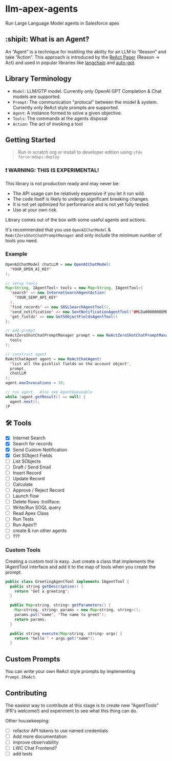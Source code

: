 # llm-apex-agents

Run Large Language Model agents in Salesforce apex

## :shipit: What is an Agent?

An “Agent” is a technique for instilling the ability for an LLM to “Reason” and take “Action”. This approach is introduced by the [ReAct Paper](https://arxiv.org/pdf/2210.03629.pdf) (Reason → Act) and used in popular libraries like [langchain](https://github.com/hwchase17/langchain) and [auto-gpt](https://github.com/Torantulino/Auto-GPT).

## Library Terminology

- `Model`: LLM/GTP model. Currently only OpenAI GPT Completion & Chat models are supported.
- `Prompt`: The communication "protocal" between the model & system. Currently only ReAct style prompts are supported.
- `Agent`: A instance formed to solve a given objective.
- `Tools`: The commands at the agents disposal
- `Action`: The act of invoking a tool

## Getting Started

> Run in scratch org or install to developer edition using `sfdx force:mdapi:deploy`

### :exclamation: WARNING: THIS IS EXPERIMENTAL!

This library is not production ready and may never be:

- The API usage can be relatively expensive if you let it run wild.
- The code itself is likely to undergo significant breaking changes.
- It is not yet optimized for performance and is not yet fully tested.
- Use at your own risk.

Library comes out of the box with some useful agents and actions.

It's recommended that you use `OpenAIChatModel` & `ReActZeroShotChatPromptManager` and only include the minimum number of tools you need.

### Example

```java
OpenAIChatModel chatLLM = new OpenAIChatModel(
  'YOUR_OPEN_AI_KEY'
);

// setup tools
Map<String, IAgentTool> tools = new Map<String, IAgentTool>{
  'search' => new InternetSearchAgentAction(
    'YOUR_SERP_API_KEY'
  ),
  'find_records' => new SOSLSearchAgentTool(),
  'send_notification' => new SentNotificationAgentTool('0MLDa0000000EMDOA2'),
  'get_fields' => new GetSObjectFieldsAgentTool()
};

// add prompt
ReActZeroShotChatPromptManager prompt = new ReActZeroShotChatPromptManager(
  tools
);

// construct agent
ReActChatAgent agent = new ReActChatAgent(
  'list all the picklist fields on the account object',
  prompt,
  chatLLM
);
agent.maxInvocations = 10;

// run agent.  Also see AgentQueueable
while (agent.getResult() == null) {
  agent.next();
}P
```

## :hammer_and_wrench: Tools

- [x] Internet Search
- [x] Search for records
- [x] Send Custom Notification
- [x] Get SObject Fields
- [ ] List SObjects
- [ ] Draft / Send Email
- [ ] Insert Record
- [ ] Update Record
- [ ] Calculate
- [ ] Approve / Reject Record
- [ ] Launch flow
- [ ] Delete flows :trollface:
- [ ] Write/Run SOQL query
- [ ] Read Apex Class
- [ ] Run Tests
- [ ] Run Apex?!
- [ ] create & run other agents
- [ ] ???

### Custom Tools

Creating a custom tool is easy. Just create a class that implements the IAgentTool interface and add it to the map of tools when you create the prompt.

```java
public class GreetingAgentTool implements IAgentTool {
  public string getDescription() {
    return 'Get a greeting';
  }

  public Map<string, string> getParameters() {
    Map<string, string> params = new Map<string, string>();
    params.put('name', 'The name to greet');
    return params;
  }

  public string execute(Map<string, string> args) {
    return 'hello ' + args.get('name');
  }
```

## Custom Prompts

You can write your own ReAct style prompts by implementing `Prompt.IReAct`.

## Contributing

The easiest way to contribute at this stage is to create new "AgentTools" (PR's welcome!) and experiment to see what this thing can do.

Other housekeeping:

- [ ] refactor API tokens to use named credentials
- [ ] Add more documentation
- [ ] improve observability
- [ ] LWC Chat Frontend?
- [ ] add tests
